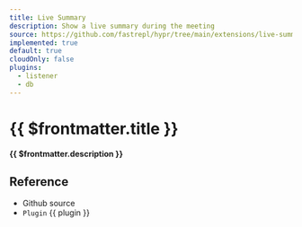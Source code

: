 ```yaml
---
title: Live Summary
description: Show a live summary during the meeting
source: https://github.com/fastrepl/hypr/tree/main/extensions/live-summary
implemented: true
default: true
cloudOnly: false
plugins:
  - listener
  - db
---
```


# {{ $frontmatter.title }}

**{{ $frontmatter.description }}**

## Reference

<ul>
  <li><a :href="$frontmatter.source">Github source</a></li>
  <li v-for="plugin in $frontmatter.plugins">
    <a :href="`/plugins/${plugin}`"><code>Plugin</code> {{ plugin }}</a>
  </li>
</ul>
